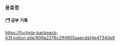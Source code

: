 ### 윤효정

#### 🗂️ 공부 기록


https://fuchsia-backpack-43f.notion.site/909a2276c2ff4905aaecda14e47340e9 

